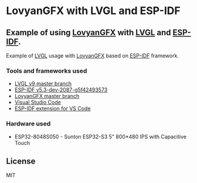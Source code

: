 # LovyanGFX with LVGL and ESP-IDF
## Example of using [LovyanGFX](https://github.com/lovyan03/LovyanGFX) with [LVGL](https://github.com/lvgl/lvgl) and [ESP-IDF](https://github.com/espressif/esp-idf).

Example of [LVGL](https://github.com/lvgl/lvgl) usage with [LovyanGFX](https://github.com/lovyan03/LovyanGFX) based on [ESP-IDF](https://github.com/espressif/esp-idf) framework.

### Tools and frameworks used

- [LVGL v9 master branch](https://github.com/lvgl/lvgl/tree/master) 
- [ESP-IDF v5.3-dev-2087-g5f42493573](https://github.com/espressif/esp-idf/tree/release/v5.1)
- [LovyanGFX master branch](https://github.com/lovyan03/LovyanGFX/tree/master)
- [Visual Studio Code](https://code.visualstudio.com/)
- [ESP-IDF extension for VS Code](https://marketplace.visualstudio.com/items?itemName=espressif.esp-idf-extension)

### Hardware used

- ESP32-8048S050 - Sunton ESP32-S3 5" 800*480 IPS with Capacitive Touch

## License

MIT
